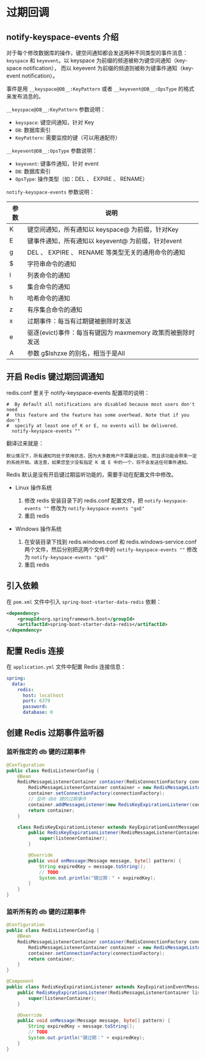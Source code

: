 # 过期回调

## notify-keyspace-events 介绍

对于每个修改数据库的操作，键空间通知都会发送两种不同类型的事件消息：```keyspace``` 和 ```keyevent```。以 keyspace 为前缀的频道被称为键空间通知（key-space notification）， 而以 keyevent 为前缀的频道则被称为键事件通知（key-event notification）。

事件是用 ```__keyspace@DB__:KeyPattern``` 或者  ```__keyevent@DB__:OpsType``` 的格式来发布消息的。

```__keyspace@DB__:KeyPattern``` 参数说明：

- ```keyspace```: 键空间通知，针对 Key
- ```DB```: 数据库索引
- ```KeyPattern```: 需要监控的键（可以用通配符）

 ```__keyevent@DB__:OpsType``` 参数说明：
 
- ```keyevent```: 键事件通知，针对 event
- ```DB```: 数据库索引
- ```OpsType```: 操作类型（如：DEL 、 EXPIRE 、 RENAME）

```notify-keyspace-events``` 参数说明：

|参数|说明|
|--|--|
|K|键空间通知，所有通知以 keyspace@ 为前缀，针对Key|
|E|键事件通知，所有通知以 keyevent@ 为前缀，针对event|
|g|DEL 、 EXPIRE 、 RENAME 等类型无关的通用命令的通知|
|$|字符串命令的通知|
|l|列表命令的通知|
|s|集合命令的通知|
|h|哈希命令的通知|
|z|有序集合命令的通知|
|x|过期事件：每当有过期键被删除时发送|
|e|驱逐(evict)事件：每当有键因为 maxmemory 政策而被删除时发送|
|A|参数 g$lshzxe 的别名，相当于是All|

## 开启 Redis 键过期回调通知

redis.conf 里关于 notify-keyspace-events 配置项的说明：

```
#  By default all notifications are disabled because most users don't need
#  this feature and the feature has some overhead. Note that if you don't
#  specify at least one of K or E, no events will be delivered.
  notify-keyspace-events ""
```

翻译过来就是：

```
默认情况下，所有通知均处于禁用状态，因为大多数用户不需要此功能，而且该功能会带来一定的系统开销。请注意，如果您至少没有指定 K 或 E 中的一个，将不会发送任何事件通知。
```

Redis 默认是没有开启键过期监听功能的，需要手动在配置文件中修改。

- Linux 操作系统

   1. 修改 redis 安装目录下的 redis.conf 配置文件，把 ```notify-keyspace-events ""``` 修改为 ```notify-keyspace-events "gxE"```
   2. 重启 redis

- Windows 操作系统

   1. 在安装目录下找到 redis.windows.conf 和 redis.windows-service.conf 两个文件，然后分别把这两个文件中的 ```notify-keyspace-events ""``` 修改为 ```notify-keyspace-events "gxE"```
   2. 重启 redis

## 引入依赖

在 ```pom.xml``` 文件中引入 ```spring-boot-starter-data-redis``` 依赖：

```xml
<dependency>
    <groupId>org.springframework.boot</groupId>
    <artifactId>spring-boot-starter-data-redis</artifactId>
</dependency>
```

## 配置 Redis 连接

在 ```application.yml``` 文件中配置 Redis 连接信息：

```yml
spring:
  data:
    redis:
      host: localhost
      port: 6379
      password: 
      database: 0
```

## 创建 Redis 过期事件监听器

### 监听指定的 db 键的过期事件

```java
@Configuration
public class RedisListenerConfig {
    @Bean
    RedisMessageListenerContainer container(RedisConnectionFactory connectionFactory) {
        RedisMessageListenerContainer container = new RedisMessageListenerContainer();
        container.setConnectionFactory(connectionFactory);
        // 监听 db0 键的过期事件
        container.addMessageListener(new RedisKeyExpirationListener(container), new PatternTopic("__keyevent@0__:expired"));
        return container;
    }

    class RedisKeyExpirationListener extends KeyExpirationEventMessageListener {
        public RedisKeyExpirationListener(RedisMessageListenerContainer listenerContainer) {
            super(listenerContainer);
        }

        @Override
        public void onMessage(Message message, byte[] pattern) {
            String expiredKey = message.toString();
            // TODO
            System.out.println("键过期：" + expiredKey);
        }
    }
}
```

### 监听所有的 db 键的过期事件

```java
@Configuration
public class RedisListenerConfig {
    @Bean
    RedisMessageListenerContainer container(RedisConnectionFactory connectionFactory) {
        RedisMessageListenerContainer container = new RedisMessageListenerContainer();
        container.setConnectionFactory(connectionFactory);
        return container;
    }
}

@Component
public class RedisKeyExpirationListener extends KeyExpirationEventMessageListener {
    public RedisKeyExpirationListener(RedisMessageListenerContainer listenerContainer) {
        super(listenerContainer);
    }

    @Override
    public void onMessage(Message message, byte[] pattern) {
        String expiredKey = message.toString();
        // TODO
        System.out.println("键过期：" + expiredKey);
    }
}
```
